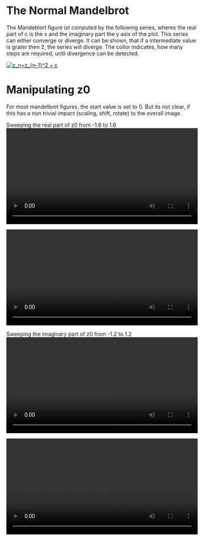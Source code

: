 
# The Normal Mandelbrot
The Mandeblort figure ist computed by the following series, wheres the real part of c is the x and the imaginary part the y axis of the plot.
This series can either converge or diverge.
It can be shown, that if a intermediate value is grater then 2, the series will diverge.
The collor indicates, how many steps are required, until divergence can be detected.

<a href="https://www.codecogs.com/eqnedit.php?latex=z_n=z_{n-1}^2&space;&plus;&space;c" target="_blank"><img src="https://latex.codecogs.com/gif.latex?z_n=z_{n-1}^2&space;&plus;&space;c" title="z_n=z_{n-1}^2 + c" /></a>

# Manipulating z0

For most mandelbrot figures, the start value is set to 0.
But its not clear, if this has a non trivial impact (scaling, shift, rotate) to the overall image.

Sweeping the real part of z0 from -1.6 to 1.6
<video width="100%" controls>
  <source src="vid/z0r-1.6.mp4" type="video/mp4">
  Your browser does not support the video tag.
</video>

<video width="100%" controls>
  <source src="vid/z0r-closeup.mp4" type="video/mp4">
  Your browser does not support the video tag.
</video>

Sweeping the imaginary part of z0 from -1.2 to 1.2
<video width="100%" controls>
  <source src="vid/z0i-1.2.mp4" type="video/mp4">
  Your browser does not support the video tag.
</video>

<video width="100%" controls>
  <source src="vid/z0i-closeup.mp4" type="video/mp4">
  Your browser does not support the video tag.
</video>

